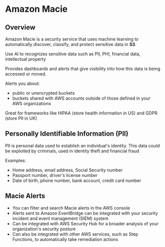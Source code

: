# Amazon Macie 

## Overview

Amazon Macie is a security service that uses machine learning to automatically discover, classify, and protect sensitive data in **S3**.

Use AI to recognizes sensitive data such as PII, PHI, financial data, intellectual property

Provides dashboards and alerts that give visibility into how this data is being accessed or moved.

Alerts you about:
- public or unencrypted buckets
- buckets shared with AWS accounts outside of those defined in your AWS organizations

Great for frameworks like HIPAA (store health information in US) and GDPR (store PII in UK)


## Personally Identifiable Information (PII)

PII is personal data used to establish an individual's identity. This data could be exploited by criminals, used in identity theft and financial fraud

Examples:
- Home address, email address, Social Security number
- Passport number, driver's license number
- Date of birth, phone number, bank account, credit card number


## Macie Alerts

- You can filter and search Macie alerts in the AWS console
- Alerts sent to Amazon EventBridge can be integrated with your security incident and event management
(SIEM) system
- Can be integrated with AWS Security Hub for a broader analysis of your organization's security posture
- Can also be integrated with other AWS services, such as Step Functions, to automatically take remediation actions